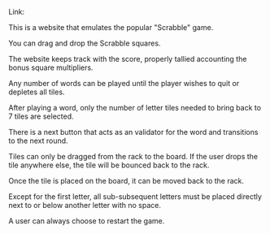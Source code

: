 Link: 

This is a website that emulates the popular "Scrabble" game.

You can drag and drop the Scrabble squares.

The website keeps track with the score, properly tallied accounting the bonus square multipliers.

Any number of words can be played until the player wishes to quit or depletes all tiles.

After playing a word, only the number of letter tiles needed to bring back to 7 tiles are selected.

There is a next button that acts as an validator for the word and transitions to the next round.

Tiles can only be dragged from the rack to the board. If the user drops the tile anywhere else, the tile will be
bounced back to the rack.

Once the tile is placed on the board, it can be moved back to the rack.

Except for the first letter, all sub-subsequent letters must be placed directly next to or below another letter with no space.

A user can always choose to restart the game.